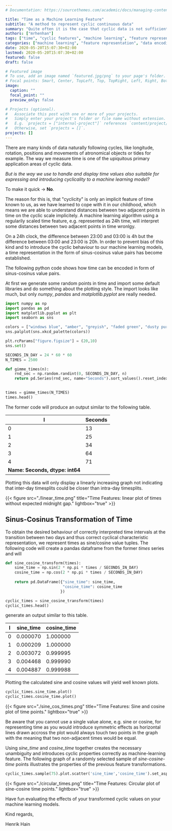 ```yaml
---
# Documentation: https://sourcethemes.com/academic/docs/managing-content/

title: "Time as a Machine Learning Feature"
subtitle: "A method to represent cyclic continuous data"
summary: "Quite often it is the case that cyclic data is not sufficiently transformed for machine learning algorithms, e.g. feature representation is missing out on the implicit properties of cyclic features often resulting in wrong distance measures. This article introduces cyclic feature transformation for time based features as a mini-howto."
authors: ["mrhenhan"]
tags: ["time", "cyclic features", "machine learning", "feature representation", "time encoding"]
categories: ["machine learning", "feature representation", "data encoding", "mini-howto"]
date: 2020-05-20T15:07:30+02:00
lastmod: 2020-05-20T15:07:30+02:00
featured: false
draft: false

# Featured image
# To use, add an image named `featured.jpg/png` to your page's folder.
# Focal points: Smart, Center, TopLeft, Top, TopRight, Left, Right, BottomLeft, Bottom, BottomRight.
image:
  caption: ""
  focal_point: ""
  preview_only: false

# Projects (optional).
#   Associate this post with one or more of your projects.
#   Simply enter your project's folder or file name without extension.
#   E.g. `projects = ["internal-project"]` references `content/project/deep-learning/index.md`.
#   Otherwise, set `projects = []`.
projects: []
---
```

There are many kinds of data naturally following cycles, like longitude, rotation, positions and movements of atronomical objects or tides for example. The way we measure time is one of the upiquitous primary application areas of cyclic data.

_But is the way we use to handle and display time values also suitable for expressing and introducing cyclicality to a machine learning model?_

To make it quick $\rightarrow$ **No**.

The reason for this is, that "cyclicity" is only an implicit feature of time known to us, as we have learned to cope with it in our childhood, which means we are able to understand distances between two adjacent points in time on the cyclic scale implicitely. A machine learning algorithm using a regularily scaled time feature, e.g. represented as 24h time, will interpret some distances between two adjacent points in time wronlgy.

On a 24h clock, the difference between 23:00 and 03:00 is 4h but the difference between 03:00 and 23:00 is 20h. In order to prevent bias of this kind and to introduce the cyclic behaviour to our machine learning models, a time representation in the form of sinus-cosinus value pairs has become established.

The following python code shows how time can be encoded in form of sinus-cosinus value pairs.

At first we generate some random points in time and import some default libraries and do something about the plotting style. The import looks like much, but only _numpy_, _pandas_ and _matplotlib.pyplot_ are really needed.

```python
import numpy as np
import pandas as pd
import matplotlib.pyplot as plt
import seaborn as sns

colors = ["windows blue", "amber", "greyish", "faded green", "dusty purple"]
sns.palplot(sns.xkcd_palette(colors))

plt.rcParams["figure.figsize"] = (20,10)
sns.set()

SECONDS_IN_DAY = 24 * 60 * 60
N_TIMES = 2500

def gimme_times(n):
    rnd_sec = np.random.randint(0, SECONDS_IN_DAY, n)
    return pd.Series(rnd_sec, name="Seconds").sort_values().reset_index(drop=True)
    

times = gimme_times(N_TIMES)
times.head()
```

The former code will produce an output similar to the following table.

I   | Seconds
--- | --------
0   | 13
1   | 25
2   | 34
3   | 64
4   | 71
**Name: Seconds,  dtype: int64** |

Plotting this data will only display a linearly increasing graph not indicating that inter-day timesplits could be closer than intra-day timesplits.

{{< figure src="./linear_time.png" title="Time Features: linear plot of times without expected midnight gap." lightbox="true" >}}

## Sinus-Cosinus Transformation of Time

To obtain the desired behaviour of correctly interpreted time intervals at the transition between two days and thus correct cyclical characteristic representation, we represent times as sine/cosine value tuples. The following code will create a pandas dataframe from the former _times_ series and will

```python
def sine_cosine_transform(times):
    sine_time = np.sin(2 * np.pi * times / SECONDS_IN_DAY)
    cosine_time = np.cos(2 * np.pi * times / SECONDS_IN_DAY)
    
    return pd.DataFrame({"sine_time": sine_time,
                         "cosine_time": cosine_time
                        })

cyclic_times = sine_cosine_transform(times)
cyclic_times.head()
```

generate an output similar to this table.

I | sine_time | cosine_time
--| ----------| ------------
0 | 0.000070  | 1.000000
1 | 0.000209  | 1.000000
2 | 0.003072  | 0.999995
3 | 0.004468  | 0.999990
4 | 0.004887  | 0.999988

Plotting the calculated sine and cosine values will yield well known plots.

```python
cyclic_times.sine_time.plot()
cyclic_times.cosine_time.plot()
```

{{< figure src="./sine_cos_times.png" title="Time Features: Sine and cosine plot of time points." lightbox="true" >}}

Be aware that you cannot use a single value alone, e.g. sine or cosine, for representing time as you would introduce symmetric effects as horizontal lines drawn accross the plot would always touch two points in the graph with the meaning that two non-adjacent times would be equal.

Using _sine_time_ and _cosine_time_ together creates the necessary unambiguity and introduces cyclic properties correctly as machine-learning feature. The following graph of a randomly selected sample of _sine-cosine-time_ points illustrates the properties of the previous feature transformations. 

```python
cyclic_times.sample(75).plot.scatter('sine_time','cosine_time').set_aspect('equal');
```

{{< figure src="./circular_times.png" title="Time Features: Circular plot of sine-cosine time points." lightbox="true" >}}

Have fun evaluating the effects of your transformed cyclic values on your machine learning models.

Kind regards,

Henrik Hain
